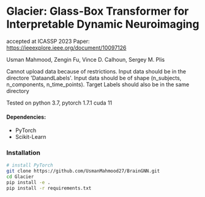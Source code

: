 # Glacier: Glass-Box Transformer for Interpretable Dynamic Neuroimaging


accepted at ICASSP 2023
Paper: https://ieeexplore.ieee.org/document/10097126


Usman Mahmood, Zengin Fu, Vince D. Calhoun, Sergey M. Plis

Cannot upload data because of restrictions. Input data should be in the directore 'DataandLabels'. Input data should be of shape (n_subjects, n_components, n_time_points). Target Labels should also be in the same directory

Tested on python 3.7, pytorch 1.7.1 cuda 11

#### Dependencies:
* PyTorch
* Scikit-Learn


### Installation 

```bash
# install PyTorch
git clone https://github.com/UsmanMahmood27/BrainGNN.git
cd Glacier
pip install -e .
pip install -r requirements.txt
```


